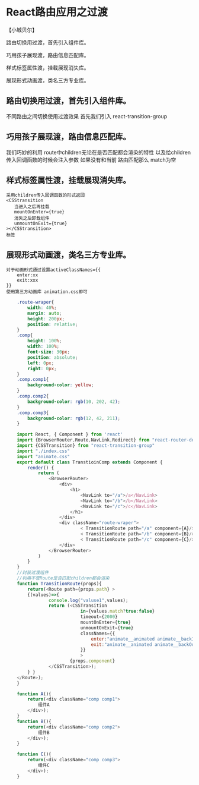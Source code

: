 # React路由应用之过渡

【小城贝尔】

路由切换用过渡，首先引入组件库。

巧用孩子展现渡，路由信息匹配库。

样式标签属性渡，挂载展现消失库。

展现形式动画渡，类名三方专业库。



## 路由切换用过渡，首先引入组件库。
   不同路由之间切换使用过渡效果 首先我们引入
   react-transition-group
## 巧用孩子展现渡，路由信息匹配库。
   我们巧妙的利用 route中children无论在是否匹配都会渲染的特性
   以及给children传入回调函数的时候会注入参数 如果没有和当前
   路由匹配那么 match为空
## 样式标签属性渡，挂载展现消失库。
    采用children传入回调函数的形式返回
    <CSStransition
       当进入之后再挂载
       mountOnEnter={true}
       消失之后卸载组件
       unmountOnExit={true}
    ></CSStransition>
    标签
## 展现形式动画渡，类名三方专业库。
    对于动画形式通过设置activeClassNames={{
        enter:xx
        exit:xxx
    }}
    使用第三方动画库 animation.css即可
```css     使用到的css
    .route-wraper{
        width: 40%;
        margin: auto;
        height: 200px;
        position: relative;
    }
    .comp{
        height: 100%;
        width: 100%;
        font-size: 30px;
        position: absolute;
        left: 0px;
        right: 0px;
    }
    .comp.comp1{
        background-color: yellow;
    }
    .comp.comp2{
        background-color: rgb(10, 202, 42);
    }
    .comp.comp3{
        background-color: rgb(12, 42, 211);
    }
```
```js
    import React, { Component } from 'react'
    import {BrowserRouter,Route,NavLink,Redirect} from "react-router-dom"
    import {CSSTransition} from "react-transition-group"
    import "./index.css"
    import "animate.css"
    export default class TranstioinComp extends Component {
        render() {
            return (
                <BrowserRouter>
                    <div>
                        <h1>
                            <NavLink to="/a">/a</NavLink>
                            <NavLink to="/b">/b</NavLink>
                            <NavLink to="/c">/c</NavLink>
                        </h1>
                    </div>
                    <div className="route-wraper">
                            < TransitionRoute path="/a" component={A}/>
                            < TransitionRoute path="/b" component={B}/>
                            < TransitionRoute path="/c" component={C}/>
                    </div>
                </BrowserRouter>
            )
        }
    }
    //封装过渡组件
    //利用不管Route是否匹配children都会渲染
    function TransitionRoute(props){
        return(<Route path={props.path} >
        {(values)=>{
                console.log("valuse1",values);
                return (<CSSTransition 
                            in={values.match?true:false}
                            timeout={2000}
                            mountOnEnter={true}
                            unmountOnExit={true}
                            classNames={{
                                enter:"animate__animated animate__backInRight animate__slow",
                                exit:"animate__animated animate__backOutLeft animate__slow"
                            }}
                            >
                        {props.component}
                </CSSTransition>);
        } }
    </Route>);
    }

    function A(){
        return(<div className="comp comp1">
            组件A
        </div>);
    }
    function B(){
        return(<div className="comp comp2">
            组件B
        </div>);
    }

    function C(){
        return(<div className="comp comp3">
            组件C
        </div>);
    }
```